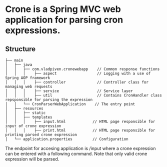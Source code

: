 # Crone is a Spring MVC web application for parsing cron expressions. 

## Structure
```
├── main
│   ├── java          
│   │   ├── com.vladpiven.cronewebapp    // Common response functions
│   │   │    ├── aspect                  // Logging with a use of Spring AOP framework 
│   │   │    ├── controller              // Controller class for managing web requests 
│   │   │    ├── service                 // Service layer
│   │   │    ├── util                    // Contains CronHandler class repsponsible for parsing the expression                       
│   │   └── CronParserWebApplication    // The entry point
│   ├── resources
│   │   ├── static
│   │   ├── templates
│   │   │    ├── input.html            // HTML page responsible for input of crone expression
│   │   │    ├── print.html            // HTML page responsible for printing parsed crone expression
│   └── application.properties         // Configuration
```

The endpoint for accesing application is /input where a crone expression can be entered with a following command. 
Note that only valid crone expression will be parsed.


